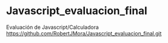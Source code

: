 # Javascript_evaluacion_final
Evaluación de Javascript/Calculadora
https://github.com/RobertJMora/Javascript_evaluacion_final.git
